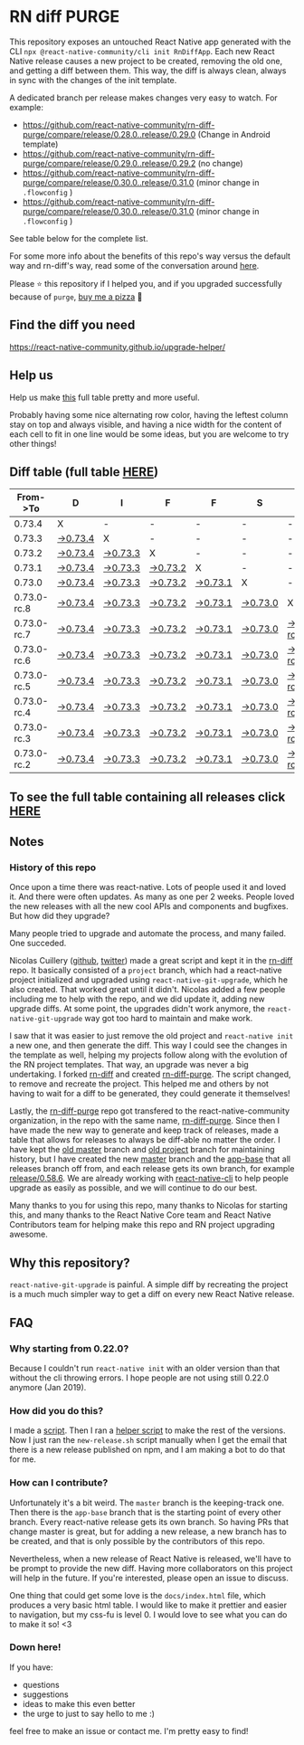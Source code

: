 # RN diff PURGE

This repository exposes an untouched React Native app generated with the CLI
`npx @react-native-community/cli init RnDiffApp`. Each new React Native release causes a new project to be created, removing the old one, and getting a diff between them. This way, the diff is always clean, always in sync with the changes of the init template.

A dedicated branch per release makes changes very easy
to watch. For example:

* https://github.com/react-native-community/rn-diff-purge/compare/release/0.28.0..release/0.29.0
(Change in Android template)
* https://github.com/react-native-community/rn-diff-purge/compare/release/0.29.0..release/0.29.2
(no change)
* https://github.com/react-native-community/rn-diff-purge/compare/release/0.30.0..release/0.31.0
(minor change in `.flowconfig` )
* https://github.com/react-native-community/rn-diff-purge/compare/release/0.30.0..release/0.31.0
(minor change in `.flowconfig` )

See table below for the complete list.

For some more info about the benefits of this repo's way versus the default way and rn-diff's way, read some of the conversation around [here](https://github.com/react-native-community/discussions-and-proposals/issues/68#issuecomment-452227478).

Please :star: this repository if I helped you, and if you upgraded successfully because of `purge`, [buy me a pizza](https://www.buymeacoffee.com/pvinis) :pizza:

## Find the diff you need
https://react-native-community.github.io/upgrade-helper/

## Help us
Help us make [this](https://react-native-community.github.io/rn-diff-purge) full table pretty and more useful.

Probably having some nice alternating row color, having the leftest column stay on top and always visible, and having a nice width for the content of each cell to fit in one line would be some ideas, but you are welcome to try other things!

## Diff table (full table [HERE](https://react-native-community.github.io/rn-diff-purge/))

| From->To    | D                                                                                                               | I                                                                                                               | F                                                                                                               | F                                                                                                               | S                                                                                                               |                                                                                                                           | =                                                                                                                         | =                                                                                                                         |                                                                                                                           | F                                                                                                                         | U                                                                                                                         | N |
| ----------- | --------------------------------------------------------------------------------------------------------------- | --------------------------------------------------------------------------------------------------------------- | --------------------------------------------------------------------------------------------------------------- | --------------------------------------------------------------------------------------------------------------- | --------------------------------------------------------------------------------------------------------------- | ------------------------------------------------------------------------------------------------------------------------- | ------------------------------------------------------------------------------------------------------------------------- | ------------------------------------------------------------------------------------------------------------------------- | ------------------------------------------------------------------------------------------------------------------------- | ------------------------------------------------------------------------------------------------------------------------- | ------------------------------------------------------------------------------------------------------------------------- | - |
| 0.73.4      | X                                                                                                               | -                                                                                                               | -                                                                                                               | -                                                                                                               | -                                                                                                               | -                                                                                                                         | -                                                                                                                         | -                                                                                                                         | -                                                                                                                         | -                                                                                                                         | -                                                                                                                         | - |
| 0.73.3      | [->0.73.4](https://github.com/react-native-community/rn-diff-purge/compare/release/0.73.3..release/0.73.4)      | X                                                                                                               | -                                                                                                               | -                                                                                                               | -                                                                                                               | -                                                                                                                         | -                                                                                                                         | -                                                                                                                         | -                                                                                                                         | -                                                                                                                         | -                                                                                                                         | - |
| 0.73.2      | [->0.73.4](https://github.com/react-native-community/rn-diff-purge/compare/release/0.73.2..release/0.73.4)      | [->0.73.3](https://github.com/react-native-community/rn-diff-purge/compare/release/0.73.2..release/0.73.3)      | X                                                                                                               | -                                                                                                               | -                                                                                                               | -                                                                                                                         | -                                                                                                                         | -                                                                                                                         | -                                                                                                                         | -                                                                                                                         | -                                                                                                                         | - |
| 0.73.1      | [->0.73.4](https://github.com/react-native-community/rn-diff-purge/compare/release/0.73.1..release/0.73.4)      | [->0.73.3](https://github.com/react-native-community/rn-diff-purge/compare/release/0.73.1..release/0.73.3)      | [->0.73.2](https://github.com/react-native-community/rn-diff-purge/compare/release/0.73.1..release/0.73.2)      | X                                                                                                               | -                                                                                                               | -                                                                                                                         | -                                                                                                                         | -                                                                                                                         | -                                                                                                                         | -                                                                                                                         | -                                                                                                                         | - |
| 0.73.0      | [->0.73.4](https://github.com/react-native-community/rn-diff-purge/compare/release/0.73.0..release/0.73.4)      | [->0.73.3](https://github.com/react-native-community/rn-diff-purge/compare/release/0.73.0..release/0.73.3)      | [->0.73.2](https://github.com/react-native-community/rn-diff-purge/compare/release/0.73.0..release/0.73.2)      | [->0.73.1](https://github.com/react-native-community/rn-diff-purge/compare/release/0.73.0..release/0.73.1)      | X                                                                                                               | -                                                                                                                         | -                                                                                                                         | -                                                                                                                         | -                                                                                                                         | -                                                                                                                         | -                                                                                                                         | - |
| 0.73.0-rc.8 | [->0.73.4](https://github.com/react-native-community/rn-diff-purge/compare/release/0.73.0-rc.8..release/0.73.4) | [->0.73.3](https://github.com/react-native-community/rn-diff-purge/compare/release/0.73.0-rc.8..release/0.73.3) | [->0.73.2](https://github.com/react-native-community/rn-diff-purge/compare/release/0.73.0-rc.8..release/0.73.2) | [->0.73.1](https://github.com/react-native-community/rn-diff-purge/compare/release/0.73.0-rc.8..release/0.73.1) | [->0.73.0](https://github.com/react-native-community/rn-diff-purge/compare/release/0.73.0-rc.8..release/0.73.0) | X                                                                                                                         | -                                                                                                                         | -                                                                                                                         | -                                                                                                                         | -                                                                                                                         | -                                                                                                                         | - |
| 0.73.0-rc.7 | [->0.73.4](https://github.com/react-native-community/rn-diff-purge/compare/release/0.73.0-rc.7..release/0.73.4) | [->0.73.3](https://github.com/react-native-community/rn-diff-purge/compare/release/0.73.0-rc.7..release/0.73.3) | [->0.73.2](https://github.com/react-native-community/rn-diff-purge/compare/release/0.73.0-rc.7..release/0.73.2) | [->0.73.1](https://github.com/react-native-community/rn-diff-purge/compare/release/0.73.0-rc.7..release/0.73.1) | [->0.73.0](https://github.com/react-native-community/rn-diff-purge/compare/release/0.73.0-rc.7..release/0.73.0) | [->0.73.0-rc.8](https://github.com/react-native-community/rn-diff-purge/compare/release/0.73.0-rc.7..release/0.73.0-rc.8) | X                                                                                                                         | -                                                                                                                         | -                                                                                                                         | -                                                                                                                         | -                                                                                                                         | - |
| 0.73.0-rc.6 | [->0.73.4](https://github.com/react-native-community/rn-diff-purge/compare/release/0.73.0-rc.6..release/0.73.4) | [->0.73.3](https://github.com/react-native-community/rn-diff-purge/compare/release/0.73.0-rc.6..release/0.73.3) | [->0.73.2](https://github.com/react-native-community/rn-diff-purge/compare/release/0.73.0-rc.6..release/0.73.2) | [->0.73.1](https://github.com/react-native-community/rn-diff-purge/compare/release/0.73.0-rc.6..release/0.73.1) | [->0.73.0](https://github.com/react-native-community/rn-diff-purge/compare/release/0.73.0-rc.6..release/0.73.0) | [->0.73.0-rc.8](https://github.com/react-native-community/rn-diff-purge/compare/release/0.73.0-rc.6..release/0.73.0-rc.8) | [->0.73.0-rc.7](https://github.com/react-native-community/rn-diff-purge/compare/release/0.73.0-rc.6..release/0.73.0-rc.7) | X                                                                                                                         | -                                                                                                                         | -                                                                                                                         | -                                                                                                                         | - |
| 0.73.0-rc.5 | [->0.73.4](https://github.com/react-native-community/rn-diff-purge/compare/release/0.73.0-rc.5..release/0.73.4) | [->0.73.3](https://github.com/react-native-community/rn-diff-purge/compare/release/0.73.0-rc.5..release/0.73.3) | [->0.73.2](https://github.com/react-native-community/rn-diff-purge/compare/release/0.73.0-rc.5..release/0.73.2) | [->0.73.1](https://github.com/react-native-community/rn-diff-purge/compare/release/0.73.0-rc.5..release/0.73.1) | [->0.73.0](https://github.com/react-native-community/rn-diff-purge/compare/release/0.73.0-rc.5..release/0.73.0) | [->0.73.0-rc.8](https://github.com/react-native-community/rn-diff-purge/compare/release/0.73.0-rc.5..release/0.73.0-rc.8) | [->0.73.0-rc.7](https://github.com/react-native-community/rn-diff-purge/compare/release/0.73.0-rc.5..release/0.73.0-rc.7) | [->0.73.0-rc.6](https://github.com/react-native-community/rn-diff-purge/compare/release/0.73.0-rc.5..release/0.73.0-rc.6) | X                                                                                                                         | -                                                                                                                         | -                                                                                                                         | - |
| 0.73.0-rc.4 | [->0.73.4](https://github.com/react-native-community/rn-diff-purge/compare/release/0.73.0-rc.4..release/0.73.4) | [->0.73.3](https://github.com/react-native-community/rn-diff-purge/compare/release/0.73.0-rc.4..release/0.73.3) | [->0.73.2](https://github.com/react-native-community/rn-diff-purge/compare/release/0.73.0-rc.4..release/0.73.2) | [->0.73.1](https://github.com/react-native-community/rn-diff-purge/compare/release/0.73.0-rc.4..release/0.73.1) | [->0.73.0](https://github.com/react-native-community/rn-diff-purge/compare/release/0.73.0-rc.4..release/0.73.0) | [->0.73.0-rc.8](https://github.com/react-native-community/rn-diff-purge/compare/release/0.73.0-rc.4..release/0.73.0-rc.8) | [->0.73.0-rc.7](https://github.com/react-native-community/rn-diff-purge/compare/release/0.73.0-rc.4..release/0.73.0-rc.7) | [->0.73.0-rc.6](https://github.com/react-native-community/rn-diff-purge/compare/release/0.73.0-rc.4..release/0.73.0-rc.6) | [->0.73.0-rc.5](https://github.com/react-native-community/rn-diff-purge/compare/release/0.73.0-rc.4..release/0.73.0-rc.5) | X                                                                                                                         | -                                                                                                                         | - |
| 0.73.0-rc.3 | [->0.73.4](https://github.com/react-native-community/rn-diff-purge/compare/release/0.73.0-rc.3..release/0.73.4) | [->0.73.3](https://github.com/react-native-community/rn-diff-purge/compare/release/0.73.0-rc.3..release/0.73.3) | [->0.73.2](https://github.com/react-native-community/rn-diff-purge/compare/release/0.73.0-rc.3..release/0.73.2) | [->0.73.1](https://github.com/react-native-community/rn-diff-purge/compare/release/0.73.0-rc.3..release/0.73.1) | [->0.73.0](https://github.com/react-native-community/rn-diff-purge/compare/release/0.73.0-rc.3..release/0.73.0) | [->0.73.0-rc.8](https://github.com/react-native-community/rn-diff-purge/compare/release/0.73.0-rc.3..release/0.73.0-rc.8) | [->0.73.0-rc.7](https://github.com/react-native-community/rn-diff-purge/compare/release/0.73.0-rc.3..release/0.73.0-rc.7) | [->0.73.0-rc.6](https://github.com/react-native-community/rn-diff-purge/compare/release/0.73.0-rc.3..release/0.73.0-rc.6) | [->0.73.0-rc.5](https://github.com/react-native-community/rn-diff-purge/compare/release/0.73.0-rc.3..release/0.73.0-rc.5) | [->0.73.0-rc.4](https://github.com/react-native-community/rn-diff-purge/compare/release/0.73.0-rc.3..release/0.73.0-rc.4) | X                                                                                                                         | - |
| 0.73.0-rc.2 | [->0.73.4](https://github.com/react-native-community/rn-diff-purge/compare/release/0.73.0-rc.2..release/0.73.4) | [->0.73.3](https://github.com/react-native-community/rn-diff-purge/compare/release/0.73.0-rc.2..release/0.73.3) | [->0.73.2](https://github.com/react-native-community/rn-diff-purge/compare/release/0.73.0-rc.2..release/0.73.2) | [->0.73.1](https://github.com/react-native-community/rn-diff-purge/compare/release/0.73.0-rc.2..release/0.73.1) | [->0.73.0](https://github.com/react-native-community/rn-diff-purge/compare/release/0.73.0-rc.2..release/0.73.0) | [->0.73.0-rc.8](https://github.com/react-native-community/rn-diff-purge/compare/release/0.73.0-rc.2..release/0.73.0-rc.8) | [->0.73.0-rc.7](https://github.com/react-native-community/rn-diff-purge/compare/release/0.73.0-rc.2..release/0.73.0-rc.7) | [->0.73.0-rc.6](https://github.com/react-native-community/rn-diff-purge/compare/release/0.73.0-rc.2..release/0.73.0-rc.6) | [->0.73.0-rc.5](https://github.com/react-native-community/rn-diff-purge/compare/release/0.73.0-rc.2..release/0.73.0-rc.5) | [->0.73.0-rc.4](https://github.com/react-native-community/rn-diff-purge/compare/release/0.73.0-rc.2..release/0.73.0-rc.4) | [->0.73.0-rc.3](https://github.com/react-native-community/rn-diff-purge/compare/release/0.73.0-rc.2..release/0.73.0-rc.3) | X |

## To see the full table containing all releases click [HERE](https://react-native-community.github.io/rn-diff-purge/)

## Notes

### History of this repo

Once upon a time there was react-native. Lots of people used it and loved it. And there were often updates. As many as one per 2 weeks. People loved the new releases with all the new cool APIs and components and bugfixes. But how did they upgrade?

Many people tried to upgrade and automate the process, and many failed. One succeded.

Nicolas Cuillery ([github](https://github.com/ncuillery), [twitter](https://twitter.com/ncuillery)) made a great script and kept it in the [rn-diff](https://github.com/ncuillery/rn-diff) repo. It basically consisted of a `project` branch, which had a react-native project initialized and upgraded using `react-native-git-upgrade`, which he also created. That worked great until it didn't. Nicolas added a few people including me to help with the repo, and we did update it, adding new upgrade diffs. At some point, the upgrades didn't work anymore, the `react-native-git-upgrade` way got too hard to maintain and make work.

I saw that it was easier to just remove the old project and `react-native init` a new one, and then generate the diff. This way I could see the changes in the template as well, helping my projects follow along with the evolution of the RN project templates. That way, an upgrade was never a big undertaking. I forked [rn-diff](https://github.com/ncuillery/rn-diff) and created [rn-diff-purge](https://github.com/react-native-community/rn-diff-purge). The script changed, to remove and recreate the project. This helped me and others by not having to wait for a diff to be generated, they could generate it themselves!

Lastly, the [rn-diff-purge](https://github.com/react-native-community/rn-diff-purge) repo got transfered to the react-native-community organization, in the repo with the same name, [rn-diff-purge](https://github.com/react-native-community/rn-diff-purge). Since then I have made the new way to generate and keep track of releases, made a table that allows for releases to always be diff-able no matter the order. I have kept the [old master](https://github.com/react-native-community/rn-diff-purge/tree/old/master) branch and [old project](https://github.com/react-native-community/rn-diff-purge/tree/old/project) branch for maintaining history, but I have created the new [master](https://github.com/react-native-community/rn-diff-purge/tree/master) branch and the [app-base](https://github.com/react-native-community/rn-diff-purge/tree/app-base) that all releases branch off from, and each release gets its own branch, for example [release/0.58.6](https://github.com/react-native-community/rn-diff-purge/tree/release/0.58.6). We are already working with [react-native-cli](https://github.com/react-native-community/react-native-cli) to help people upgrade as easily as possible, and we will continue to do our best.

Many thanks to you for using this repo, many thanks to Nicolas for starting this, and many thanks to the React Native Core team and React Native Contributors team for helping make this repo and RN project upgrading awesome.

## Why this repository?
`react-native-git-upgrade` is painful. A simple diff by recreating the project is a much much simpler way to get a diff on every new React Native release.

## FAQ

### Why starting from 0.22.0?

Because I couldn't run `react-native init` with an older version than that without the cli throwing errors. I hope people are not using still 0.22.0 anymore (Jan 2019).

### How did you do this?

I made a [script](https://github.com/react-native-community/rn-diff-purge/blob/master/new-release.sh). Then I ran a [helper script](https://github.com/react-native-community/rn-diff-purge/blob/master/new-release.sh) to make the rest of the versions.
Now I just ran the `new-release.sh` script manually when I get the email that there is a new release published on npm, and I am making a bot to do that for me.

### How can I contribute?

Unfortunately it's a bit weird. The `master` branch is the keeping-track one. Then there is the `app-base` branch that is the starting point of every other branch. Every react-native release gets its own branch. So having PRs that change master is great, but for adding a new release, a new branch has to be created, and that is only possible by the contributors of this repo.

Nevertheless, when a new release of React Native is released, we'll have to be prompt to provide
the new diff. Having more collaborators on this project will help in the future. If you're interested, please open an issue to discuss.

One thing that could get some love is the `docs/index.html` file, which produces a very basic html table. I would like to make it prettier and easier to navigation, but my css-fu is level 0. I would love to see what you can do to make it so! <3

### Down here!

If you have:
- questions
- suggestions
- ideas to make this even better
- the urge to just to say hello to me :)

feel free to make an issue or contact me. I'm pretty easy to find!
